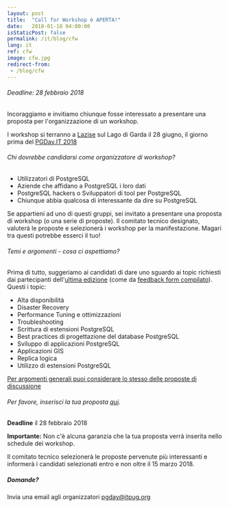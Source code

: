 ```yaml
---
layout: post
title:  "Call for Workshop è APERTA!"
date:   2018-01-18 04:00:00
isStaticPost: false
permalink: /it/blog/cfw
lang: it
ref: cfw
image: cfw.jpg
redirect-from:
 - /blog/cfw
---
```


<h6>Deadline: 28 febbraio 2018</h6>

Incoraggiamo e invitiamo chiunque fosse interessato a presentare una proposta per l'organizzazione di un workshop.

I workshop si terranno a [Lazise](https://2018.pgday.it/en/logistics/) sul Lago di Garda il 28 giugno, il giorno prima del [PGDay.IT 2018](https://2018.pgday.it/it/)

###### Chi dovrebbe candidarsi come organizzatore di workshop?

* Utilizzatori di PostgreSQL
* Aziende che affidano a PostgreSQL i loro dati
* PostgreSQL hackers o Sviluppatori di tool per PostgreSQL
* Chiunque abbia qualcosa di interessante da dire su PostgreSQL

Se appartieni ad uno di questi gruppi, sei invitato a presentare una proposta di workshop (o una serie di proposte). Il comitato tecnico designato, valuterà le proposte e selezionerà i workshop per la manifestazione. Magari tra questi potrebbe esserci il tuo!

###### Temi e argomenti - cosa ci aspettiamo?

Prima di tutto, suggeriamo ai candidati di dare uno sguardo ai topic richiesti dai partecipanti dell'[ultima edizione](https://2017.pgday.it/it/) (come da [feedback form compilato](http://blog.itpug.org/pgday_it_2017/)). Questi i topic:

* Alta disponibilità
* Disaster Recovery
* Performance Tuning e ottimizzazioni
* Troubleshooting
* Scrittura di estensioni PostgreSQL
* Best practices di progettazione del database PostgreSQL
* Sviluppo di applicazioni PostgreSQL
* Applicazioni GIS
* Replica logica
* Utilizzo di estensioni PostgreSQL

[Per argomenti generali puoi considerare lo stesso delle proposte di discussione](https://2018.pgday.it/it/blog/cfp)

###### Per favore, inserisci la tua proposta [qui](https://docs.google.com/forms/d/e/1FAIpQLScTgqVF6aMUk1b42fqmgY4F5iZVmTK5XyRruyCP-0wpGVvCVA/viewform).

__Deadline__ il 28 febbraio 2018

__Importante:__ Non c'è alcuna garanzia che la tua proposta verrà inserita nello schedule dei workshop.

Il comitato tecnico selezionerà le proposte pervenute più interessanti e informerà i candidati selezionati entro e non oltre il 15 marzo 2018.

##### Domande?

Invia una email agli organizzatori [pgday@itpug.org](mailto:pgday@itpug.org)
